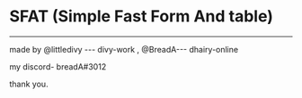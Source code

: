 # SFAT (Simple Fast Form And table)


---------------------------------------------------

made by @littledivy --- divy-work , @BreadA--- dhairy-online


my discord- breadA#3012

thank you.
